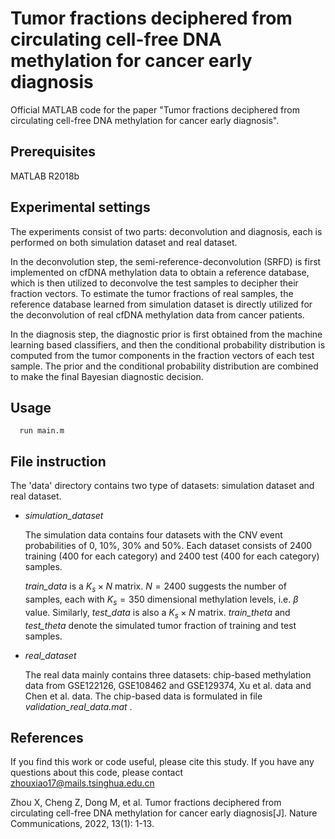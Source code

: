 # Tumor fractions deciphered from circulating cell-free DNA methylation for cancer early diagnosis

Official MATLAB code for the paper "Tumor fractions deciphered from circulating cell-free DNA methylation for cancer early diagnosis".

## Prerequisites

MATLAB R2018b

## Experimental settings 

The experiments consist of two parts: deconvolution and diagnosis, each is performed on both simulation dataset and real dataset. 

In the deconvolution step, the semi-reference-deconvolution (SRFD) is first implemented on cfDNA methylation data to obtain a reference database, which is then utilized to deconvolve the test samples to decipher their fraction vectors. To estimate the tumor fractions of real samples, the reference database learned from simulation dataset is directly utilized for the deconvolution of real cfDNA methylation data from cancer patients. 

In the diagnosis step, the diagnostic prior is first obtained from the machine learning based classifiers, and then the conditional probability distribution is computed from the tumor components in the fraction vectors of each test sample. The prior and the conditional probability distribution are combined to make the final Bayesian diagnostic decision. 



## Usage

```
  run main.m
```

## File instruction


The 'data' directory contains two type of datasets: simulation dataset and real dataset.

+ *simulation_dataset*

  The simulation data contains four datasets with the CNV event probabilities of 0, 10%, 30% and 50%. Each dataset consists of 2400 training (400 for each category) and 2400 test (400 for each category) samples.

  *train_data* is a $K_s \times N$ matrix. $N=2400$ suggests the number of samples, each with $K_s=350$ dimensional methylation levels, i.e. $\beta$ value. Similarly, *test_data* is also a $K_s \times N$ matrix. *train_theta* and *test_theta* denote the simulated tumor fraction of training and test samples.

+ *real_dataset*
  
  The real data mainly contains three datasets: chip-based methylation data from GSE122126, GSE108462 and GSE129374, Xu et al. data and Chen et al. data. The chip-based data is formulated in file *validation_real_data.mat* .


## References
If you find this work or code useful, please cite this study. If you have any questions about this code, please contact zhouxiao17@mails.tsinghua.edu.cn

Zhou X, Cheng Z, Dong M, et al. Tumor fractions deciphered from circulating cell-free DNA methylation for cancer early diagnosis[J]. Nature Communications, 2022, 13(1): 1-13.

